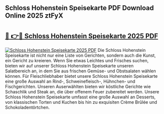 ## Schloss Hohenstein Speisekarte PDF Download Online 2025 ztFyX

# <h2><a href="http://gcdlbc3.nevu.top/?p=Schloss+Hohenstein+Speisekarte">🔗 👉🔴 Schloss Hohenstein Speisekarte 2025 PDF</a></h2>

[![Schloss Hohenstein Speisekarte 2025 PDF](https://i.imgur.com/dBaPXMq.png)](http://gcdlbc3.nevu.top/?p=Schloss+Hohenstein+Speisekarte)
Die Schloss Hohenstein Speisekarte ist nicht nur eine Liste von Gerichten, sondern auch die Kunst, ein Gericht zu kreieren. Wenn Sie etwas Leichtes und Frisches suchen, bieten wir auf unserer Schloss Hohenstein Speisekarte unseren Salatbereich an, in dem Sie aus frischen Gemüse- und Obstsalaten wählen können. Für Fleischliebhaber bietet unsere Schloss Hohenstein Speisekarte eine große Auswahl an Rind-, Schweinefleisch-, Hühnchen- und Fischgerichten. Unseren Auserwählten bieten wir köstliche Gerichte wie Schaschlik und Steak an, die über offenem Feuer zubereitet werden. Unsere Schloss Hohenstein Speisekarte umfasst eine große Auswahl an Desserts, von klassischen Torten und Kuchen bis hin zu exquisiten Crème Brûlée und Schokoladentörtchen.
